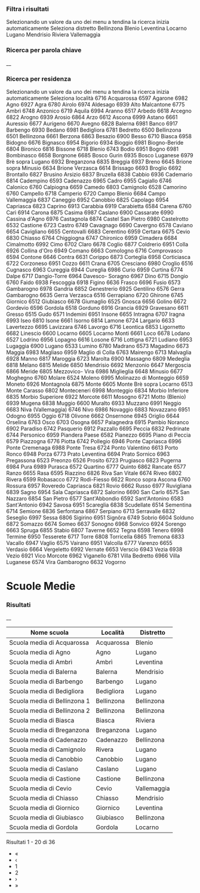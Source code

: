 ### Filtra i risultati

Selezionando un valore da uno dei menu a tendina la ricerca inizia
automaticamente Seleziona distretto Bellinzona Blenio Leventina Locarno Lugano
Mendrisio Riviera Vallemaggia

### Ricerca per parola chiave

__

### Ricerca per residenza

Selezionando un valore da uno dei menu a tendina la ricerca inizia
automaticamente Seleziona località 6716 Acquarossa 6597 Agarone 6982 Agno 6927
Agra 6780 Airolo 6974 Aldesago 6939 Alto Malcantone 6775 Ambrì 6748 Anzonico
6719 Aquila 6994 Aranno 6517 Arbedo 6618 Arcegno 6822 Arogno 6939 Arosio 6864
Arzo 6612 Ascona 6999 Astano 6661 Auressio 6677 Aurigeno 6670 Avegno 6828
Balerna 6981 Banco 6917 Barbengo 6930 Bedano 6981 Bedigliora 6781 Bedretto
6500 Bellinzona 6501 Bellinzona 6661 Berzona 6863 Besazio 6900 Besso 6710
Biasca 6958 Bidogno 6676 Bignasco 6954 Bigorio 6934 Bioggio 6981 Biogno-Beride
6804 Bironico 6816 Bissone 6718 Blenio 6743 Bodio 6951 Bogno 6981 Bombinasco
6658 Borgnone 6685 Bosco Gurin 6935 Bosco Luganese 6979 Brè sopra Lugano 6932
Breganzona 6835 Breggia 6937 Breno 6645 Brione sopra Minusio 6634 Brione
Verzasca 6614 Brissago 6693 Broglio 6692 Brontallo 6827 Brusino Arsizio 6837
Bruzella 6838 Cabbio 6936 Cademario 6814 Cadempino 6593 Cadenazzo 6965 Cadro
6955 Cagiallo 6746 Calonico 6760 Calpiogna 6659 Camedo 6803 Camignolo 6528
Camorino 6760 Campello 6718 Camperio 6720 Campo Blenio 6684 Campo Vallemaggia
6837 Caneggio 6952 Canobbio 6825 Capolago 6954 Capriasca 6823 Caprino 6913
Carabbia 6919 Carabietta 6584 Carena 6760 Carì 6914 Carona 6875 Casima 6987
Caslano 6900 Cassarate 6990 Cassina d'Agno 6976 Castagnola 6874 Castel San
Pietro 6980 Castelrotto 6532 Castione 6723 Castro 6749 Cavagnago 6690 Cavergno
6578 Caviano 6654 Cavigliano 6655 Centovalli 6683 Cerentino 6959 Certara 6675
Cevio 6830 Chiasso 6764 Chiggiogna 6747 Chironico 6959 Cimadera 6684
Cimalmotto 6992 Cimo 6702 Claro 6678 Coglio 6877 Coldrerio 6951 Colla 6926
Collina d'Oro 6949 Comano 6663 Comologno 6716 Comprovasco 6594 Contone 6646
Contra 6631 Corippo 6873 Corteglia 6958 Corticiasca 6722 Corzoneso 6951 Cozzo
6611 Crana 6705 Cresciano 6980 Croglio 6516 Cugnasco 6963 Cureggia 6944
Cureglia 6986 Curio 6959 Curtina 6774 Dalpe 6717 Dangio-Torre 6964 Davesco-
Soragno 6967 Dino 6715 Dongio 6760 Faido 6938 Fescoggia 6918 Figino 6636
Frasco 6696 Fusio 6573 Gambarogno 6978 Gandria 6852 Genestrerio 6925 Gentilino
6576 Gerra Gambarogno 6635 Gerra Verzasca 6516 Gerrapiano 6720 Ghirone 6745
Giornico 6512 Giubiasco 6678 Giumaglio 6525 Gnosca 6656 Golino 6672 Gordevio
6596 Gordola 6518 Gorduno 6916 Grancia 6929 Gravesano 6611 Gresso 6515 Gudo
6571 Indemini 6951 Insone 6655 Intragna 6707 Iragna 6993 Iseo 6810 Isone 6661
Isorno 6814 Lamone 6724 Largario 6633 Lavertezzo 6695 Lavizzara 6746 Lavorgo
6716 Leontica 6853 Ligornetto 6682 Linescio 6600 Locarno 6605 Locarno Monti
6661 Loco 6678 Lodano 6527 Lodrino 6956 Lopagno 6616 Losone 6716 Lottigna 6721
Ludiano 6953 Lugaggia 6900 Lugano 6533 Lumino 6780 Madrano 6573 Magadino 6673
Maggia 6983 Magliaso 6959 Maglio di Colla 6763 Mairengo 6713 Malvaglia 6928
Manno 6817 Maroggia 6723 Marolta 6900 Massagno 6809 Medeglia 6818 Melano 6815
Melide 6850 Mendrisio 6692 Menzonio 6647 Mergoscia 6866 Meride 6805 Mezzovico-
Vira 6986 Miglieglia 6648 Minusio 6677 Moghegno 6760 Molare 6524 Moleno 6995
Molinazzo di Monteggio 6659 Moneto 6926 Montagnola 6875 Monte 6605 Monte Brè
sopra Locarno 6513 Monte Carasso 6802 Monteceneri 6998 Monteggio 6834 Morbio
Inferiore 6835 Morbio Superiore 6922 Morcote 6611 Mosogno 6721 Motto (Blenio)
6939 Mugena 6838 Muggio 6600 Muralto 6933 Muzzano 6991 Neggio 6683 Niva
(Vallemaggia) 6746 Nivo 6986 Novaggio 6883 Novazzano 6951 Odogno 6955 Oggio
6718 Olivone 6662 Onsernone 6945 Origlio 6644 Orselina 6763 Osco 6703 Osogna
6657 Palagnedra 6915 Pambio Noranco 6902 Paradiso 6742 Pasquerio 6912 Pazzallo
6695 Peccia 6832 Pedrinate 6744 Personico 6959 Piandera Paese 6582 Pianezzo
6695 Piano di Peccia 6579 Piazzogna 6776 Piotta 6742 Pollegio 6946 Ponte
Capriasca 6996 Ponte Cremenaga 6988 Ponte Tresa 6724 Ponto Valentino 6613
Porto Ronco 6948 Porza 6773 Prato Leventina 6694 Prato Sornico 6963 Pregassona
6523 Preonzo 6526 Prosito 6723 Prugiasco 6823 Pugerna 6984 Pura 6989 Purasca
6572 Quartino 6777 Quinto 6862 Rancate 6577 Ranzo 6655 Rasa 6595 Riazzino 6826
Riva San Vitale 6674 Riveo 6802 Rivera 6599 Robasacco 6772 Rodi-Fiesso 6622
Ronco sopra Ascona 6760 Rossura 6957 Roveredo Capriasca 6821 Rovio 6662 Russo
6977 Ruvigliana 6839 Sagno 6954 Sala Capriasca 6872 Salorino 6690 San Carlo
6575 San Nazzaro 6854 San Pietro 6577 Sant'Abbondio 6592 Sant'Antonino 6583
Sant'Antonio 6942 Savosa 6951 Scareglia 6838 Scudellate 6514 Sementina 6714
Semione 6836 Serfontana 6867 Serpiano 6713 Serravalle 6832 Seseglio 6997 Sessa
6806 Sigirino 6951 Signôra 6749 Sobrio 6604 Solduno 6872 Somazzo 6674 Someo
6637 Sonogno 6968 Sonvico 6924 Sorengo 6663 Spruga 6855 Stabio 6807 Taverne
6652 Tegna 6598 Tenero 6998 Termine 6950 Tesserete 6717 Torre 6808 Torricella
6865 Tremona 6833 Vacallo 6947 Vaglio 6575 Vairano 6951 Valcolla 6777 Varenzo
6655 Verdasio 6664 Vergeletto 6992 Vernate 6653 Verscio 6943 Vezia 6938 Vezio
6921 Vico Morcote 6962 Viganello 6781 Villa Bedretto 6966 Villa Luganese 6574
Vira Gambarogno 6632 Vogorno

# Scuole Medie

### Risultati

__

Nome scuola | Località | Distretto  
---|---|---  
Scuola media di Acquarossa  | Acquarossa | Blenio  
Scuola media di Agno  | Agno | Lugano  
Scuola media di Ambrì  | Ambrì | Leventina  
Scuola media di Balerna  | Balerna | Mendrisio  
Scuola media di Barbengo  | Barbengo | Lugano  
Scuola media di Bedigliora  | Bedigliora | Lugano  
Scuola media di Bellinzona 1  | Bellinzona | Bellinzona  
Scuola media di Bellinzona 2  | Bellinzona | Bellinzona  
Scuola media di Biasca  | Biasca | Riviera  
Scuola media di Breganzona  | Breganzona | Lugano  
Scuola media di Cadenazzo  | Cadenazzo | Bellinzona  
Scuola media di Camignolo  | Rivera | Lugano  
Scuola media di Canobbio  | Canobbio | Lugano  
Scuola media di Caslano  | Caslano | Lugano  
Scuola media di Castione  | Castione | Bellinzona  
Scuola media di Cevio  | Cevio | Vallemaggia  
Scuola media di Chiasso  | Chiasso | Mendrisio  
Scuola media di Giornico  | Giornico | Leventina  
Scuola media di Giubiasco  | Giubiasco | Bellinzona  
Scuola media di Gordola  | Gordola | Locarno  
  
Risultati 1 - 20 di 36

  * «
  * ‹
  * 1
  * 2
  * ›
  * »

